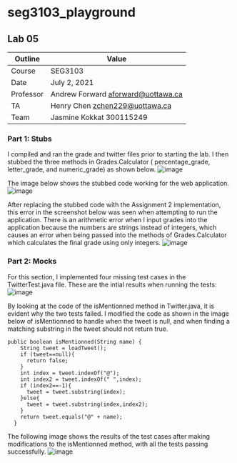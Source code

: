 # seg3103_playground
## Lab 05

Outline | Value
--------|-------
Course | SEG3103
Date | July 2, 2021
Professor | Andrew Forward aforward@uottawa.ca
TA | Henry Chen zchen229@uottawa.ca
Team | Jasmine Kokkat 300115249


### Part 1: Stubs
I compiled and ran the grade and twitter files prior to starting the lab. I then stubbed the three methods in Grades.Calculator ( percentage_grade, letter_grade, and numeric_grade) as shown below.
![image](https://user-images.githubusercontent.com/55165117/124314690-c84fe080-db40-11eb-8bab-0ddad225900e.png)

The image below shows the stubbed code working for the web application.
![image](https://user-images.githubusercontent.com/55165117/124314802-efa6ad80-db40-11eb-890e-26bf99002ff9.png)


After replacing the stubbed code with the Assignment 2 implementation, this error in the screenshot below was seen when attempting to run the application. There is an arithmetic error when I input grades into the application because the numbers are strings instead of integers, which causes an error when being passed into the methods of Grades.Calculator which calculates the final grade using only integers.
![image](https://user-images.githubusercontent.com/55165117/124315166-8a9f8780-db41-11eb-9780-1a5f82cc1eec.png)

### Part 2: Mocks

For this section, I implemented four missing test cases in the TwitterTest.java file. 
These are the intial results when running the tests:
![image](https://user-images.githubusercontent.com/55165117/124315909-bb33f100-db42-11eb-8b9f-16357ef78675.png)

By looking at the code of the isMentionned method in Twitter.java, it is evident why the two tests failed. I modified the code as shown in the image below of isMentionned to handle when the tweet is null, and when finding a matching substring in the tweet should not return true.


```
public boolean isMentionned(String name) {
    String tweet = loadTweet();
    if (tweet==null){
      return false;
    }
    int index = tweet.indexOf("@");
    int index2 = tweet.indexOf(" ",index);
    if (index2==-1){
      tweet = tweet.substring(index);
    }else{
      tweet = tweet.substring(index,index2);
    }
    return tweet.equals("@" + name); 
  }
```

The following image shows the results of the test cases after making modifications to the isMentionned method, with all the tests passing successfully.
![image](https://user-images.githubusercontent.com/55165117/124316511-af94fa00-db43-11eb-8c11-dac5bbc20a1c.png)
